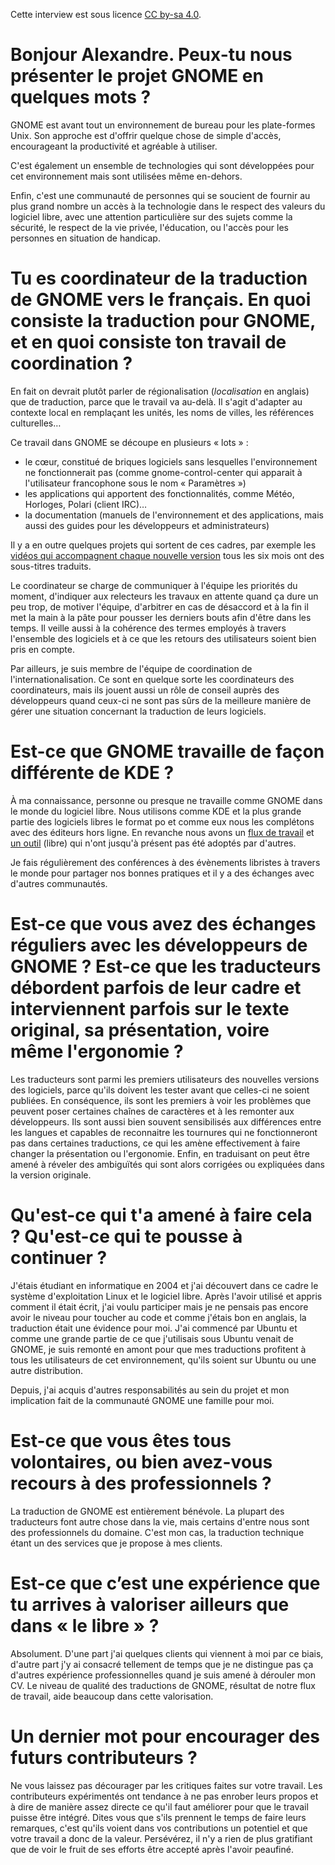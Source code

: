 Cette interview est sous licence [CC by-sa 4.0](https://creativecommons.org/licenses/by-sa/).


# Bonjour Alexandre.  Peux-tu nous présenter le projet GNOME en quelques mots ?

GNOME est avant tout un environnement de bureau pour les plate-formes Unix. Son approche est d'offrir quelque chose de simple d'accès, encourageant la productivité et agréable à utiliser.

C'est également un ensemble de technologies qui sont développées pour cet environnement mais sont utilisées même en-dehors.

Enfin, c'est une communauté de personnes qui se soucient de fournir au plus grand nombre un accès à la technologie dans le respect des valeurs du logiciel libre, avec une attention particulière sur des sujets comme la sécurité, le respect de la vie privée, l'éducation, ou l'accès pour les personnes en situation de handicap.


# Tu es coordinateur de la traduction de GNOME vers le français.  En quoi consiste la traduction pour GNOME, et en quoi consiste ton travail de coordination ?

En fait on devrait plutôt parler de régionalisation (*localisation* en anglais) que de traduction, parce que le travail va au-delà. Il s'agit d'adapter au contexte local en remplaçant les unités, les noms de villes, les références culturelles…

Ce travail dans GNOME se découpe en plusieurs « lots » :

-   le cœur, constitué de briques logiciels sans lesquelles l'environnement ne fonctionnerait pas (comme gnome-control-center qui apparait à l'utilisateur francophone sous le nom « Paramètres »)
-   les applications qui apportent des fonctionnalités, comme Météo, Horloges, Polari (client IRC)…
-   la documentation (manuels de l'environnement et des applications, mais aussi des guides pour les développeurs et administrateurs)

Il y a en outre quelques projets qui sortent de ces cadres, par exemple les [vidéos qui accompagnent chaque nouvelle version](https://www.youtube.com/watch?v=LhY7rpWXm1Y) tous les six mois ont des sous-titres traduits.

Le coordinateur se charge de communiquer à l'équipe les priorités du moment, d'indiquer aux relecteurs les travaux en attente quand ça dure un peu trop, de motiver l'équipe, d'arbitrer en cas de désaccord et à la fin il met la main à la pâte pour pousser les derniers bouts afin d'être dans les temps. Il veille aussi à la cohérence des termes employés à travers l'ensemble des logiciels et à ce que les retours des utilisateurs soient bien pris en compte.

Par ailleurs, je suis membre de l'équipe de coordination de l'internationalisation. Ce sont en quelque sorte les coordinateurs des coordinateurs, mais ils jouent aussi un rôle de conseil auprès des développeurs quand ceux-ci ne sont pas sûrs de la meilleure manière de gérer une situation concernant la traduction de leurs logiciels.


# Est-ce que GNOME travaille de façon différente de KDE ?

À ma connaissance, personne ou presque ne travaille comme GNOME dans le monde du logiciel libre. Nous utilisons comme KDE et la plus grande partie des logiciels libres le format po et comme eux nous les complétons avec des éditeurs hors ligne. En revanche nous avons un [flux de travail](https://l10n.gnome.org/help/vertimus_workflow/1) et [un outil](https://l10n.gnome.org/) (libre) qui n'ont jusqu'à présent pas été adoptés par d'autres.

Je fais régulièrement des conférences à des évènements libristes à travers le monde pour partager nos bonnes pratiques et il y a des échanges avec d'autres communautés.


# Est-ce que vous avez des échanges réguliers avec les développeurs de GNOME ?  Est-ce que les traducteurs débordent parfois de leur cadre et interviennent parfois sur le texte original, sa présentation, voire même l'ergonomie ?

Les traducteurs sont parmi les premiers utilisateurs des nouvelles versions des logiciels, parce qu'ils doivent les tester avant que celles-ci ne soient publiées. En conséquence, ils sont les premiers à voir les problèmes que peuvent poser certaines chaînes de caractères et à les remonter aux développeurs. Ils sont aussi bien souvent sensibilisés aux différences entre les langues et capables de reconnaitre les tournures qui ne fonctionneront pas dans certaines traductions, ce qui les amène effectivement à faire changer la présentation ou l'ergonomie. Enfin, en traduisant on peut être amené à réveler des ambiguïtés qui sont alors corrigées ou expliquées dans la version originale.


# Qu'est-ce qui t'a amené à faire cela ?  Qu'est-ce qui te pousse à continuer ?

J'étais étudiant en informatique en 2004 et j'ai découvert dans ce cadre le système d'exploitation Linux et le logiciel libre. Après l'avoir utilisé et appris comment il était écrit, j'ai voulu participer mais je ne pensais pas encore avoir le niveau pour toucher au code et comme j'étais bon en anglais, la traduction était une évidence pour moi. J'ai commencé par Ubuntu et comme une grande partie de ce que j'utilisais sous Ubuntu venait de GNOME, je suis remonté en amont pour que mes traductions profitent à tous les utilisateurs de cet environnement, qu'ils soient sur Ubuntu ou une autre distribution.

Depuis, j'ai acquis d'autres responsabilités au sein du projet et mon implication fait de la communauté GNOME une famille pour moi.


# Est-ce que vous êtes tous volontaires, ou bien avez-vous recours à des professionnels ?

La traduction de GNOME est entièrement bénévole. La plupart des traducteurs font autre chose dans la vie, mais certains d'entre nous sont des professionnels du domaine. C'est mon cas, la traduction technique étant un des services que je propose à mes clients.


# Est-ce que c’est une expérience que tu arrives à valoriser ailleurs que dans « le libre » ?

Absolument. D'une part j'ai quelques clients qui viennent à moi par ce biais, d'autre part j'y ai consacré tellement de temps que je ne distingue pas ça d'autres expérience professionnelles quand je suis amené à dérouler mon CV. Le niveau de qualité des traductions de GNOME, résultat de notre flux de travail, aide beaucoup dans cette valorisation.


# Un dernier mot pour encourager des futurs contributeurs ?

Ne vous laissez pas décourager par les critiques faites sur votre travail. Les contributeurs expérimentés ont tendance à ne pas enrober leurs propos et à dire de manière assez directe ce qu'il faut améliorer pour que le travail puisse être intégré. Dites vous que s'ils prennent le temps de faire leurs remarques, c'est qu'ils voient dans vos contributions un potentiel et que votre travail a donc de la valeur. Persévérez, il n'y a rien de plus gratifiant que de voir le fruit de ses efforts être accepté après l'avoir peaufiné.


